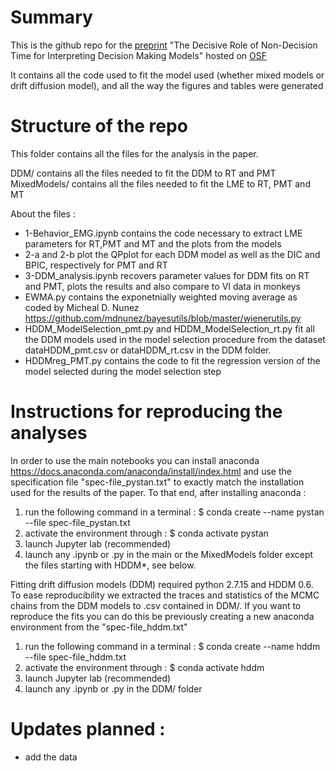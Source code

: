 # Summary
This is the github repo for the [preprint](https://psyarxiv.com/gewb3/) "The Decisive Role of Non-Decision Time for Interpreting Decision Making Models" hosted on [OSF](https://osf.io/t2ar3/) 

It contains all the code used to fit the model used (whether mixed models or drift diffusion model), and all the way the figures and tables were generated

# Structure of the repo
This folder contains all the files for the analysis in the paper.

DDM/ contains all the files needed to fit the DDM to RT and PMT
MixedModels/ contains all the files needed to fit the LME to RT, PMT and MT

About the files : 
- 1-Behavior_EMG.ipynb contains the code necessary to extract LME parameters for RT,PMT and MT and the plots from the models
- 2-a and 2-b plot the QPplot for each DDM model as well as the DIC and BPIC, respectively for PMT and RT
- 3-DDM_analysis.ipynb recovers parameter values for DDM fits on RT and PMT, plots the results and also compare to VI data in monkeys
- EWMA.py contains the exponetnially weighted moving average as coded by Micheal D. Nunez https://github.com/mdnunez/bayesutils/blob/master/wienerutils.py
- HDDM_ModelSelection_pmt.py and HDDM_ModelSelection_rt.py fit all the DDM models used in the model selection procedure from the dataset dataHDDM_pmt.csv or dataHDDM_rt.csv  in the DDM folder. 
- HDDMreg_PMT.py contains the code to fit the regression version of the model selected during the model selection step

# Instructions for reproducing the analyses
In order to use the main notebooks you can install anaconda https://docs.anaconda.com/anaconda/install/index.html and use the specification file "spec-file_pystan.txt" to exactly match the installation used for the results of the paper. To that end, after installing anaconda : 
 1. run the following command in a terminal : $ conda create --name pystan --file spec-file_pystan.txt
 2. activate the environment through : $ conda activate pystan
 3. launch Jupyter lab (recommended)
 4. launch any .ipynb or .py in the main or the MixedModels folder except the files starting with HDDM*, see below.

Fitting drift diffusion models (DDM) required python 2.7.15 and HDDM 0.6. To ease reproducibility we extracted the traces and statistics of the MCMC chains from the DDM models to .csv contained in DDM/. If you want to reproduce the fits you can do this be previously creating a new anaconda environment from the "spec-file_hddm.txt"
 1. run the following command in a terminal : $ conda create --name hddm --file spec-file_hddm.txt
 2. activate the environment through : $ conda activate hddm
 3. launch Jupyter lab (recommended)
 4. launch any .ipynb or .py in the DDM/ folder

# Updates planned :
- add the data 
